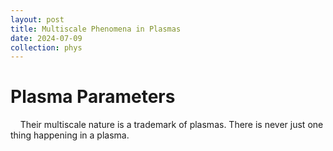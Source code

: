 ```yaml
---
layout: post
title: Multiscale Phenomena in Plasmas
date: 2024-07-09
collection: phys
---
```

# Plasma Parameters
&nbsp;&nbsp;&nbsp;&nbsp;Their multiscale nature is a trademark of plasmas. There is never just one thing happening in a plasma.  
